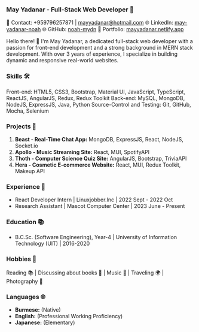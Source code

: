 ### May Yadanar - Full-Stack Web Developer 🚀

📧 Contact: +959796257871 | mayyadanar@hotmail.com
🌐 LinkedIn: [may-yadanar-noah](https://www.linkedin.com/in/may-yadanar-noah-8a95131bb/)
🌐 GitHub: [noah-mydn](https://github.com/noah-mydn)
🔗 Portfolio: [mayyadanar.netlify.app](https://mayyadanar.netlify.app/)

Hello there! 👋 I'm May Yadanar, a dedicated full-stack web developer with a passion for front-end development and a strong background in MERN stack development. With over 3 years of experience, I specialize in building dynamic and responsive real-world websites.

### Skills 🛠️
Front-end: HTML5, CSS3, Bootstrap, Material UI, JavaScript, TypeScript, ReactJS, AngularJS, Redux, Redux Toolkit
Back-end: MySQL, MongoDB, NodeJS, ExpressJS, Java, Python
Source-Control and Testing: Git, GitHub, Mocha, Selenium

### Projects 🚀
1. **Beast - Real-Time Chat App:** MongoDB, ExpressJS, React, NodeJS, Socket.io
2. **Apollo - Music Streaming Site:** React, MUI, SpotifyAPI
3. **Thoth - Computer Science Quiz Site:** AngularJS, Bootstrap, TriviaAPI
4. **Hera - Cosmetic E-commerce Website:** React, MUI, Redux Toolkit, Makeup API

### Experience 💼
- React Developer Intern | Linuxjobber.Inc | 2022 Sept - 2022 Oct
- Research Assistant | Mascot Computer Center | 2023 June - Present

### Education 📚
- B.C.Sc. (Software Engineering), Year-4 | University of Information Technology (UIT) | 2016-2020

### Hobbies 🎉
Reading 📚 | Discussing about books 📖 | Music 🎵 | Traveling 🌍 | Photography 📸

### Languages 🌐
- **Burmese:** (Native)
- **English:** (Professional Working Proficiency)
- **Japanese:** (Elementary)
